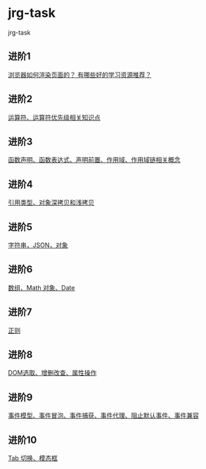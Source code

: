 # jrg-task
jrg-task

## 进阶1

[浏览器如何渲染页面的？ 有哪些好的学习资源推荐？
](https://github.com/yunyu950908/jrg-task/issues/1)

## 进阶2

[运算符、运算符优先级相关知识点](https://github.com/yunyu950908/jrg-task/issues/2)

## 进阶3

[函数声明、函数表达式、声明前置、作用域、作用域链相关概念](https://github.com/yunyu950908/jrg-task/issues/3)

## 进阶4

[引用类型、对象深拷贝和浅拷贝](https://github.com/yunyu950908/jrg-task/issues/4)

## 进阶5

[字符串，JSON，对象](https://github.com/yunyu950908/jrg-task/issues/5)

## 进阶6

[数组、Math 对象、Date](https://github.com/yunyu950908/jrg-task/issues/6)

## 进阶7

[正则](https://github.com/yunyu950908/jrg-task/issues/7)

## 进阶8

[DOM选取、增删改查、属性操作](https://github.com/yunyu950908/jrg-task/issues/8)

## 进阶9

[事件模型、事件冒泡、事件捕获、事件代理、阻止默认事件、事件兼容](https://github.com/yunyu950908/jrg-task/issues/9)

## 进阶10

[ Tab 切换、模态框](http://liyu0906)
